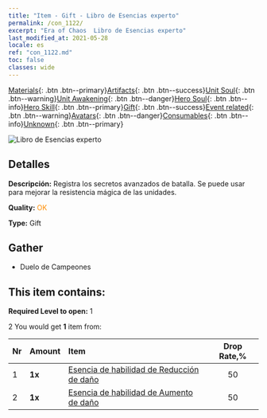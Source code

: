 ```yaml
---
title: "Item - Gift - Libro de Esencias experto"
permalink: /con_1122/
excerpt: "Era of Chaos  Libro de Esencias experto"
last_modified_at: 2021-05-28
locale: es
ref: "con_1122.md"
toc: false
classes: wide
---
```

 [Materials](/ItemsES/){: .btn .btn--primary}[Artifacts](/ItemsES/Artifacts/){: .btn .btn--success}[Unit Soul](/ItemsES/UnitSoul/){: .btn .btn--warning}[Unit Awakening](/ItemsES/UnitAwakening/){: .btn .btn--danger}[Hero Soul](/ItemsES/HeroSoul/){: .btn .btn--info}[Hero Skill](/ItemsES/HeroSkill/){: .btn .btn--primary}[Gift](/ItemsES/Gift/){: .btn .btn--success}[Event related](/ItemsES/Events/){: .btn .btn--warning}[Avatars](/ItemsES/Avatars/){: .btn .btn--danger}[Consumables](/ItemsES/Consumables/){: .btn .btn--info}[Unknown](/ItemsES/Unknown/){: .btn .btn--primary}

 ![Libro de Esencias experto](/images/t/i_7012.png)

## Detalles
 **Descripción:** Registra los secretos avanzados de batalla. Se puede usar para mejorar la resistencia mágica de las unidades.

 **Quality:** <span style="color: #FF8C00">OK</span>

 **Type:** Gift

## Gather

*    Duelo de Campeones 

## This item contains:

 **Required Level to open:** 1

 2 You would get **1** item  from:

  | Nr | Amount |     Item    | Drop Rate,% |
  |:---|:-------|:------------|:---------:|
  | 1 |  **1x** | [Esencia de habilidad de Reducción de daño](/ItemsES/con_1116/) | 50 | 
  | 2 |  **1x** | [Esencia de habilidad de Aumento de daño](/ItemsES/con_1117/) | 50 | 
